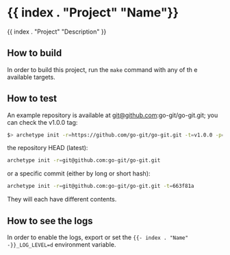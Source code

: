 # {{ index . "Project" "Name"}}

{{ index . "Project" "Description" }}

## How to build

In order to build this project, run the `make` command with any of th e available targets.

## How to test

An example repository is available at git@github.com:go-git/go-git.git; you can check the v1.0.0 tag:

```bash
$> archetype init -r=https://github.com/go-git/go-git.git -t=v1.0.0 -p=@_test/parameters.yml
```

the repository HEAD (latest):

```bash
archetype init -r=git@github.com:go-git/go-git.git
```

or a specific commit (either by long or short hash):

```bash
archetype init -r=git@github.com:go-git/go-git.git -t=663f81a
```

They will each have different contents.

## How to see the logs

In order to enable the logs, export or set the `{{- index . "Name" -}}_LOG_LEVEL=d` environment variable.